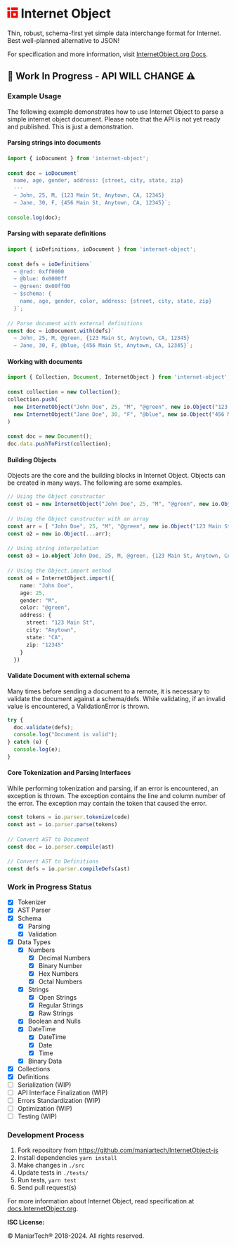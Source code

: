 # <img src="./logo/internet-object-logo.png" height="24px" alt="Internet Object" title="Internet Object"> Internet Object

Thin, robust, schema-first yet simple data interchange format for Internet. Best well-planned alternative to JSON!

For specification and more information, visit [InternetObject.org Docs](https://docs.internetobject.org).

## 🚧 Work In Progress - API WILL CHANGE ⚠️

### Example Usage

The following example demonstrates how to use Internet Object to parse a simple internet object document. Please note that the API is not yet ready and published. This is just a demonstration.

#### Parsing strings into documents

```ts
import { ioDocument } from 'internet-object';

const doc = ioDocument`
  name, age, gender, address: {street, city, state, zip}
  ---
  ~ John, 25, M, {123 Main St, Anytown, CA, 12345}
  ~ Jane, 30, F, {456 Main St, Anytown, CA, 12345}`;

console.log(doc);
```

#### Parsing with separate definitions

```ts
import { ioDefinitions, ioDocument } from 'internet-object';

const defs = ioDefinitions`
  ~ @red: 0xff0000
  ~ @blue: 0x0000ff
  ~ @green: 0x00ff00
  ~ $schema: {
    name, age, gender, color, address: {street, city, state, zip}
  }`;

// Parse document with external definitions
const doc = ioDocument.with(defs)`
  ~ John, 25, M, @green, {123 Main St, Anytown, CA, 12345}
  ~ Jane, 30, F, @blue, {456 Main St, Anytown, CA, 12345}`;
```

#### Working with documents

```ts
import { Collection, Document, InternetObject } from 'internet-object';

const collection = new Collection();
collection.push(
  new InternetObject("John Doe", 25, "M", "@green", new io.Object("123 Main St", "Anytown", "CA", "12345")),
  new InternetObject("Jane Doe", 30, "F", "@blue", new io.Object("456 Main St", "Anytown", "CA", "12345")),
)

const doc = new Document();
doc.data.pushToFirst(collection);
```

#### Building Objects

Objects are the core and the building blocks in Internet Object. Objects can
be created in many ways. The following are some examples.

```ts
// Using the Object constructor
const o1 = new InternetObject("John Doe", 25, "M", "@green", new io.Object("123 Main St", "Anytown", "CA", "12345"));

// Using the Object constructor with an array
const arr = [ "John Doe", 25, "M", "@green", new io.Object("123 Main St", "Anytown", "CA", "12345") ]
const o2 = new io.Object(...arr);

// Using string interpolation
const o3 = io.object`John Doe, 25, M, @green, {123 Main St, Anytown, CA, 12345}`;

// Using the Object.import method
const o4 = InternetObject.import({
    name: "John Doe",
    age: 25,
    gender: "M",
    color: "@green",
    address: {
      street: "123 Main St",
      city: "Anytown",
      state: "CA",
      zip: "12345"
    }
  })
```

#### Validate Document with external schema

Many times before sending a document to a remote, it is necessary to validate
the document against a schema/defs. While validating, if an invalid value is
encountered, a ValidationError is thrown.

```ts
try {
  doc.validate(defs);
  console.log("Document is valid");
} catch (e) {
  console.log(e);
}
```

#### Core Tokenization and Parsing Interfaces

While performing tokenization and parsing, if an error is encountered, an
exception is thrown. The exception contains the line and column number of
the error. The exception may contain the token that caused the error.

```ts
const tokens = io.parser.tokenize(code)
const ast = io.parser.parse(tokens)

// Convert AST to Document
const doc = io.parser.compile(ast)

// Convert AST to Definitions
const defs = io.parser.compileDefs(ast)
```

### Work in Progress Status

- [x] Tokenizer
- [x] AST Parser
- [x] Schema
  - [x] Parsing
  - [x] Validation
- [x] Data Types
  - [x] Numbers
    - [x] Decimal Numbers
    - [x] Binary Number
    - [x] Hex Numbers
    - [x] Octal Numbers
  - [x] Strings
    - [x] Open Strings
    - [x] Regular Strings
    - [x] Raw Strings
  - [x] Boolean and Nulls
  - [x] DateTime
    - [x] DateTime
    - [x] Date
    - [x] Time
  - [x] Binary Data
- [x] Collections
- [x] Definitions
- [ ] Serialization (WIP)
- [ ] API Interface Finalization (WIP)
- [ ] Errors Standardization (WIP)
- [ ] Optimization (WIP)
- [ ] Testing (WIP)

### Development Process

1. Fork repository from <https://github.com/maniartech/InternetObject-js>
1. Install dependencies `yarn install`
1. Make changes in `./src`
1. Update tests in `./tests/`
1. Run tests, `yarn test`
1. Send pull request(s)

For more information about Internet Object, read specification at [docs.InternetObject.org](https://docs.internetobject.org).

**ISC License:**

© ManiarTech®️ 2018-2024. All rights reserved.
